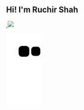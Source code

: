 ## Hi! I'm Ruchir Shah

 <div>
  <a href="https://github.com/TheRuchirShah">
   <img height="200em" src="https://github-readme-stats.anuraghazra1.vercel.app/api?username=TheRuchirShah&include_all_commits=true&count_private=true&show_icons=true&theme=dracula" alt="" />
  <img height="200em" src="https://github-readme-stats.vercel.app/api/top-langs/?username=TheRuchirShah&layout=compact&langs_count=10&theme=dracula"/>
</div>

  ![Snake animation](https://github.com/TheRuchirShah/TheRuchirShah/blob/output/github-contribution-grid-snake.svg)

